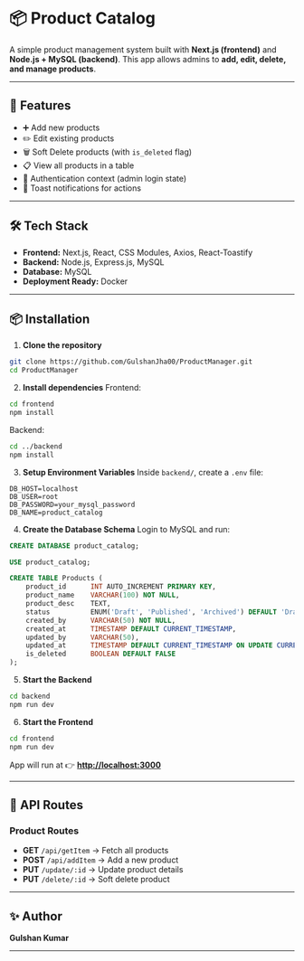 # 📦 Product Catalog

A simple product management system built with **Next.js (frontend)** and **Node.js + MySQL (backend)**.
This app allows admins to **add, edit, delete, and manage products**.

---

## 🚀 Features

* ➕ Add new products
* ✏️ Edit existing products
* 🗑️ Soft Delete products (with `is_deleted` flag)
* 📋 View all products in a table
* 🔐 Authentication context (admin login state)
* 🔔 Toast notifications for actions

---

## 🛠 Tech Stack

* **Frontend:** Next.js, React, CSS Modules, Axios, React-Toastify
* **Backend:** Node.js, Express.js, MySQL
* **Database:** MySQL
* **Deployment Ready:** Docker

---

## 📦 Installation

1. **Clone the repository**

```bash
git clone https://github.com/GulshanJha00/ProductManager.git
cd ProductManager
```

2. **Install dependencies**
   Frontend:

```bash
cd frontend
npm install
```

Backend:

```bash
cd ../backend
npm install
```

3. **Setup Environment Variables**
   Inside `backend/`, create a `.env` file:

```
DB_HOST=localhost
DB_USER=root
DB_PASSWORD=your_mysql_password
DB_NAME=product_catalog
```

4. **Create the Database Schema**
   Login to MySQL and run:

```sql
CREATE DATABASE product_catalog;

USE product_catalog;

CREATE TABLE Products (
    product_id      INT AUTO_INCREMENT PRIMARY KEY,
    product_name    VARCHAR(100) NOT NULL,
    product_desc    TEXT,
    status          ENUM('Draft', 'Published', 'Archived') DEFAULT 'Draft',
    created_by      VARCHAR(50) NOT NULL,
    created_at      TIMESTAMP DEFAULT CURRENT_TIMESTAMP,
    updated_by      VARCHAR(50),
    updated_at      TIMESTAMP DEFAULT CURRENT_TIMESTAMP ON UPDATE CURRENT_TIMESTAMP,
    is_deleted      BOOLEAN DEFAULT FALSE
);

```

5. **Start the Backend**

```bash
cd backend
npm run dev
```

6. **Start the Frontend**

```bash
cd frontend
npm run dev
```

App will run at 👉 **[http://localhost:3000](http://localhost:3000)**

---

## 📡 API Routes

### Product Routes

* **GET** `/api/getItem` → Fetch all products
* **POST** `/api/addItem` → Add a new product
* **PUT** `/update/:id` → Update product details
* **PUT** `/delete/:id` → Soft delete product

---



## ✨ Author

**Gulshan Kumar**

---

